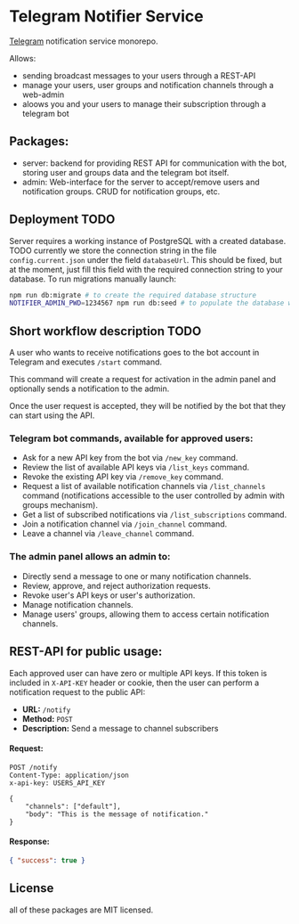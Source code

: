 # Telegram Notifier Service

[Telegram](https://telegram.org/) notification service monorepo.

Allows:
- sending broadcast messages to your users through a REST-API
- manage your users, user groups and notification channels through a web-admin
- aloows you and your users to manage their subscription through a telegram bot

## Packages:

- server: backend for providing REST API for communication with the bot, storing
  user and groups data and the telegram bot itself.
- admin: Web-interface for the server to accept/remove users and notification
  groups. CRUD for notification groups, etc.


## Deployment TODO
Server requires a working instance of PostgreSQL with a created database.
TODO currently we store the connection string in the file `config.current.json`
under the field `databaseUrl`. This should be fixed, but at the moment, just fill
this field with the required connection string to your database.
To run migrations manually launch:
```sh
npm run db:migrate # to create the required database structure
NOTIFIER_ADMIN_PWD=1234567 npm run db:seed # to populate the database with the initial data
```

## Short workflow description TODO

A user who wants to receive notifications goes to the bot account in Telegram
and executes `/start` command.

This command will create a request for activation in the admin panel and
optionally sends a notification to the admin.

Once the user request is accepted, they will be notified by the bot that they
can start using the API.

### Telegram bot commands, available for approved users:
- Ask for a new API key from the bot via `/new_key` command.
- Review the list of available API keys via `/list_keys` command.
- Revoke the existing API key via `/remove_key` command.
- Request a list of available notification channels via `/list_channels` command
  (notifications accessible to the user controlled by admin with groups mechanism).
- Get a list of subscribed notifications via `/list_subscriptions` command.
- Join a notification channel via `/join_channel` command.
- Leave a channel via `/leave_channel` command.

### The admin panel allows an admin to:
- Directly send a message to one or many notification channels.
- Review, approve, and reject authorization requests.
- Revoke user's API keys or user's authorization.
- Manage notification channels.
- Manage users' groups, allowing them to access certain notification channels.

## REST-API for public usage:

Each approved user can have zero or multiple API keys. If this token is included in `X-API-KEY` header or cookie, then the user can perform a notification request to the public API:

- **URL:** `/notify`
- **Method:** `POST`
- **Description:** Send a message to channel subscribers

#### Request:

```http
POST /notify
Content-Type: application/json
x-api-key: USERS_API_KEY

{
    "channels": ["default"],
    "body": "This is the message of notification."
}
```
#### Response:
```json
{ "success": true }
```

## License
all of these packages are MIT licensed.